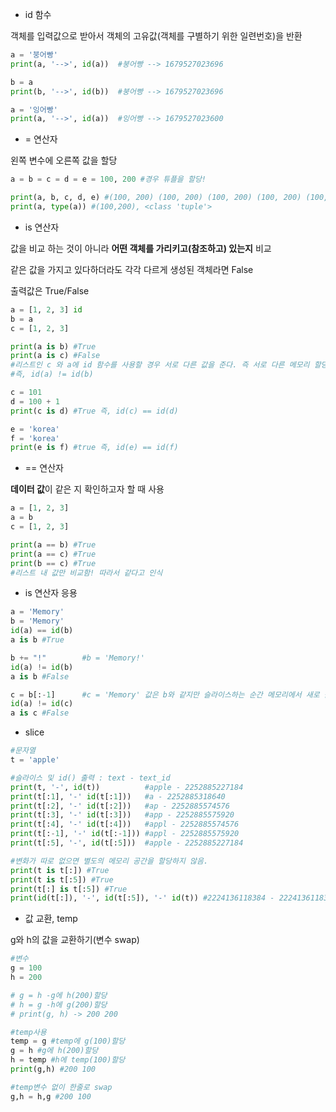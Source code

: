 * id 함수

객체를 입력값으로 받아서 객체의 고유값(객체를 구별하기 위한 일련번호)을 반환

```python
a = '붕어빵'
print(a, '-->', id(a))  #붕어빵 --> 1679527023696

b = a
print(b, '-->', id(b))  #붕어빵 --> 1679527023696

a = '잉어빵'
print(a, '-->', id(a))  #잉어빵 --> 1679527023600
```



* = 연산자

왼쪽 변수에 오른쪽 값을 할당

```python
a = b = c = d = e = 100, 200 #경우 튜플을 할당!

print(a, b, c, d, e) #(100, 200) (100, 200) (100, 200) (100, 200) (100, 200)
print(a, type(a)) #(100,200), <class 'tuple'>
```



* is 연산자

값을 비교 하는 것이 아니라 **어떤 객체를 가리키고(참조하고) 있는지** 비교

같은 값을 가지고 있다하더라도 각각 다르게 생성된 객체라면 False

출력값은  True/False

```python
a = [1, 2, 3] id
b = a
c = [1, 2, 3] 

print(a is b) #True
print(a is c) #False
#리스트인 c 와 a에 id 함수를 사용할 경우 서로 다른 값을 준다. 즉 서로 다른 메모리 할당값을 받음
#즉, id(a) != id(b)

c = 101
d = 100 + 1
print(c is d) #True 즉, id(c) == id(d)

e = 'korea' 
f = 'korea' 
print(e is f) #true 즉, id(e) == id(f)
```



* == 연산자

**데이터 값**이 같은 지 확인하고자 할 때 사용

```python
a = [1, 2, 3]
a = b
c = [1, 2, 3]

print(a == b) #True
print(a == c) #True
print(b == c) #True
#리스트 내 값만 비교함! 따라서 같다고 인식
```



* is 연산자 응용

```python
a = 'Memory'
b = 'Memory'
id(a) == id(b)
a is b #True

b += "!"        #b = 'Memory!'
id(a) != id(b)
a is b #False

c = b[:-1]      #c = 'Memory' 값은 b와 같지만 슬라이스하는 순간 메모리에서 새로 값을 할당받음
id(a) != id(c)
a is c #False 
```



* slice

```python
#문자열
t = 'apple'

#슬라이스 및 id() 출력 : text - text_id
print(t, '-', id(t))          #apple - 2252885227184
print(t[:1], '-' id(t[:1]))   #a - 2252885318640
print(t[:2], '-' id(t[:2]))   #ap - 2252885574576
print(t[:3], '-' id(t[:3]))   #app - 2252885575920
print(t[:4], '-' id(t[:4]))   #appl - 2252885574576
print(t[:-1], '-' id(t[:-1])) #appl - 2252885575920
print(t[:5], '-', id(t[:5]))  #apple - 2252885227184

#변화가 따로 없으면 별도의 메모리 공간을 할당하지 않음.
print(t is t[:]) #True
print(t is t[:5]) #True
print(t[:] is t[:5]) #True
print(id(t[:]), '-', id(t[:5]), '-' id(t)) #2224136118384 - 2224136118384 - 2224136118384
```



* 값 교환, temp

g와 h의 값을 교환하기(변수 swap)

```python
#변수
g = 100
h = 200

# g = h -g에 h(200)할당
# h = g -h에 g(200)할당
# print(g, h) -> 200 200

#temp사용
temp = g #temp에 g(100)할당
g = h #g에 h(200)할당
h = temp #h에 temp(100)할당
print(g,h) #200 100

#temp변수 없이 한줄로 swap
g,h = h,g #200 100

```









